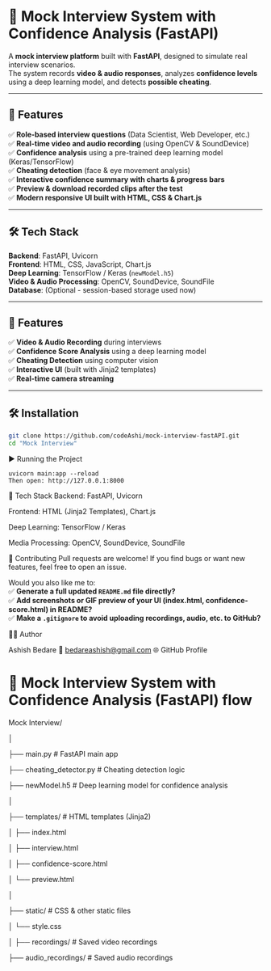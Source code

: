 # 🎥 Mock Interview System with Confidence Analysis (FastAPI)

A **mock interview platform** built with **FastAPI**, designed to simulate real interview scenarios.  
The system records **video & audio responses**, analyzes **confidence levels** using a deep learning model, and detects **possible cheating**.

---

## 🚀 Features

✅ **Role-based interview questions** (Data Scientist, Web Developer, etc.)  
✅ **Real-time video and audio recording** (using OpenCV & SoundDevice)  
✅ **Confidence analysis** using a pre-trained deep learning model (Keras/TensorFlow)  
✅ **Cheating detection** (face & eye movement analysis)  
✅ **Interactive confidence summary with charts & progress bars**  
✅ **Preview & download recorded clips after the test**  
✅ **Modern responsive UI built with HTML, CSS & Chart.js**

---

## 🛠️ Tech Stack

**Backend**: FastAPI, Uvicorn  
**Frontend**: HTML, CSS, JavaScript, Chart.js  
**Deep Learning**: TensorFlow / Keras (`newModel.h5`)  
**Video & Audio Processing**: OpenCV, SoundDevice, SoundFile  
**Database**: (Optional - session-based storage used now)  

---

## 🚀 Features

✅ **Video & Audio Recording** during interviews  
✅ **Confidence Score Analysis** using a deep learning model  
✅ **Cheating Detection** using computer vision  
✅ **Interactive UI** (built with Jinja2 templates)  
✅ **Real-time camera streaming**

---

## 🛠 Installation

```bash
git clone https://github.com/codeAshi/mock-interview-fastAPI.git
cd "Mock Interview"
```
▶️ Running the Project
```
uvicorn main:app --reload
Then open: http://127.0.0.1:8000
```
📌 Tech Stack
Backend: FastAPI, Uvicorn

Frontend: HTML (Jinja2 Templates), Chart.js

Deep Learning: TensorFlow / Keras

Media Processing: OpenCV, SoundDevice, SoundFile

🤝 Contributing
Pull requests are welcome! If you find bugs or want new features, feel free to open an issue.

Would you also like me to:  
✅ **Generate a full updated `README.md` file directly?**  
✅ **Add screenshots or GIF preview of your UI (index.html, confidence-score.html) in README?**  
✅ **Make a `.gitignore` to avoid uploading recordings, audio, etc. to GitHub?**

👨‍💻 Author

Ashish Bedare
📧 bedareashish@gmail.com
🌐 GitHub Profile

# 🎥 Mock Interview System with Confidence Analysis (FastAPI) flow
Mock Interview/

│

├── main.py # FastAPI main app

├── cheating_detector.py # Cheating detection logic

├── newModel.h5 # Deep learning model for confidence analysis

│

├── templates/ # HTML templates (Jinja2)

│              ├── index.html

│              ├── interview.html

│              ├── confidence-score.html

│              └── preview.html

│

├── static/ # CSS & other static files

│              └── style.css

│
├── recordings/ # Saved video recordings

├── audio_recordings/ # Saved audio recordings

